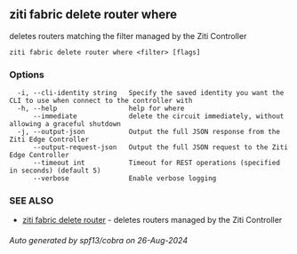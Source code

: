 ## ziti fabric delete router where

deletes routers matching the filter managed by the Ziti Controller

```
ziti fabric delete router where <filter> [flags]
```

### Options

```
  -i, --cli-identity string   Specify the saved identity you want the CLI to use when connect to the controller with
  -h, --help                  help for where
      --immediate             delete the circuit immediately, without allowing a graceful shutdown
  -j, --output-json           Output the full JSON response from the Ziti Edge Controller
      --output-request-json   Output the full JSON request to the Ziti Edge Controller
      --timeout int           Timeout for REST operations (specified in seconds) (default 5)
      --verbose               Enable verbose logging
```

### SEE ALSO

* [ziti fabric delete router](../router.md)	 - deletes routers managed by the Ziti Controller

###### Auto generated by spf13/cobra on 26-Aug-2024
